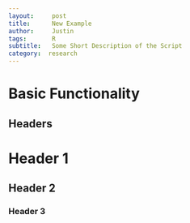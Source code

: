 ```yaml
---
layout:     post
title:      New Example
author:     Justin
tags: 		R 
subtitle:   Some Short Description of the Script
category:  research
---
```



# Basic Functionality

## Headers

# Header 1

## Header 2

### Header 3
